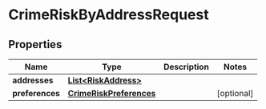 
# CrimeRiskByAddressRequest

## Properties
Name | Type | Description | Notes
------------ | ------------- | ------------- | -------------
**addresses** | [**List&lt;RiskAddress&gt;**](RiskAddress.md) |  | 
**preferences** | [**CrimeRiskPreferences**](CrimeRiskPreferences.md) |  |  [optional]



